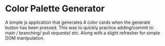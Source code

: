 # Color Palette Generator

A simple js application that generates 4 color cards when the generate button has been pressed. 
This was to quickly practice adding/commit to main / branching/ pull requests/ etc.
Along with a slight refresher for simple DOM manipulation.
